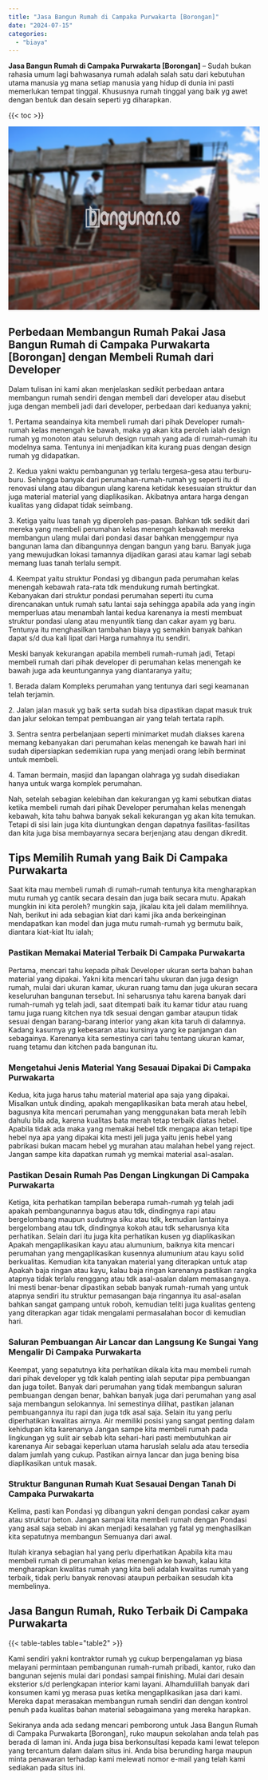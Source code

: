 ```yaml
---
title: "Jasa Bangun Rumah di Campaka Purwakarta [Borongan]"
date: "2024-07-15"
categories: 
  - "biaya"
---
```


**Jasa Bangun Rumah di Campaka Purwakarta \[Borongan\]** – Sudah bukan rahasia umum lagi bahwasanya rumah adalah salah satu dari kebutuhan utama manusia yg mana setiap manusia yang hidup di dunia ini pasti memerlukan tempat tinggal. Khususnya rumah tinggal yang baik yg awet dengan bentuk dan desain seperti yg diharapkan.

{{< toc >}}

![Jasa Bangun Rumah di Campaka Purwakarta [Borongan]](/images/borong-bangunan-37.png)

## Perbedaan Membangun Rumah Pakai Jasa Bangun Rumah di Campaka Purwakarta \[Borongan\] dengan Membeli Rumah dari Developer

Dalam tulisan ini kami akan menjelaskan sedikit perbedaan antara membangun rumah sendiri dengan membeli dari developer atau disebut juga dengan membeli jadi dari developer, perbedaan dari keduanya yakni;

1\. Pertama seandainya kita membeli rumah dari pihak Developer rumah-rumah kelas menengah ke bawah, maka yg akan kita peroleh ialah design rumah yg monoton atau seluruh design rumah yang ada di rumah-rumah itu modelnya sama. Tentunya ini menjadikan kita kurang puas dengan design rumah yg didapatkan.

2\. Kedua yakni waktu pembangunan yg terlalu tergesa-gesa atau terburu-buru. Sehingga banyak dari perumahan-rumah-rumah yg seperti itu di renovasi ulang atau dibangun ulang karena ketidak kesesuaian struktur dan juga material material yang diaplikasikan. Akibatnya antara harga dengan kualitas yang didapat tidak seimbang.

3\. Ketiga yaitu luas tanah yg diperoleh pas-pasan. Bahkan tdk sedikit dari mereka yang membeli perumahan kelas menengah kebawah mereka membangun ulang mulai dari pondasi dasar bahkan menggempur nya bangunan lama dan dibangunnya dengan bangun yang baru. Banyak juga yang mewujudkan lokasi tamannya dijadikan garasi atau kamar lagi sebab memang luas tanah terlalu sempit.

4\. Keempat yaitu struktur Pondasi yg dibangun pada perumahan kelas menengah kebawah rata-rata tdk mendukung rumah bertingkat. Kebanyakan dari struktur pondasi perumahan seperti itu cuma direncanakan untuk rumah satu lantai saja sehingga apabila ada yang ingin memperluas atau menambah lantai kedua karenanya ia mesti membuat struktur pondasi ulang atau menyuntik tiang dan cakar ayam yg baru. Tentunya itu menghasilkan tambahan biaya yg semakin banyak bahkan dapat s/d dua kali lipat dari Harga rumahnya itu sendiri.

Meski banyak kekurangan apabila membeli rumah-rumah jadi, Tetapi membeli rumah dari pihak developer di perumahan kelas menengah ke bawah juga ada keuntungannya yang diantaranya yaitu;

1\. Berada dalam Kompleks perumahan yang tentunya dari segi keamanan telah terjamin.

2\. Jalan jalan masuk yg baik serta sudah bisa dipastikan dapat masuk truk dan jalur selokan tempat pembuangan air yang telah tertata rapih.

3\. Sentra sentra perbelanjaan seperti minimarket mudah diakses karena memang kebanyakan dari perumahan kelas menengah ke bawah hari ini sudah dipersiapkan sedemikian rupa yang menjadi orang lebih berminat untuk membeli.

4\. Taman bermain, masjid dan lapangan olahraga yg sudah disediakan hanya untuk warga komplek perumahan.

Nah, setelah sebagian kelebihan dan kekurangan yg kami sebutkan diatas ketika membeli rumah dari pihak Developer perumahan kelas menengah kebawah, kita tahu bahwa banyak sekali kekurangan yg akan kita temukan. Tetapi di sisi lain juga kita diuntungkan dengan dapatnya fasilitas-fasilitas dan kita juga bisa membayarnya secara berjenjang atau dengan dikredit.

## Tips Memilih Rumah yang Baik Di Campaka Purwakarta

Saat kita mau membeli rumah di rumah-rumah tentunya kita mengharapkan mutu rumah yg cantik secara desain dan juga baik secara mutu. Apakah mungkin ini kita peroleh? mungkin saja, jikalau kita jeli dalam memilihnya. Nah, berikut ini ada sebagian kiat dari kami jika anda berkeinginan mendapatkan kan model dan juga mutu rumah-rumah yg bermutu baik, diantara kiat-kiat Itu ialah;

### Pastikan Memakai Material Terbaik Di Campaka Purwakarta

Pertama, mencari tahu kepada pihak Developer ukuran serta bahan bahan material yang dipakai. Yakni kita mencari tahu ukuran dan juga design rumah, mulai dari ukuran kamar, ukuran ruang tamu dan juga ukuran secara keseluruhan bangunan tersebut. Ini seharusnya tahu karena banyak dari rumah-rumah yg telah jadi, saat ditempati baik itu kamar tidur atau ruang tamu juga ruang kitchen nya tdk sesuai dengan gambar ataupun tidak sesuai dengan barang-barang interior yang akan kita taruh di dalamnya. Kadang kasurnya yg kebesaran atau kursinya yang ke panjangan dan sebagainya. Karenanya kita semestinya cari tahu tentang ukuran kamar, ruang tetamu dan kitchen pada bangunan itu.

### Mengetahui Jenis Material Yang Sesauai Dipakai Di Campaka Purwakarta

Kedua, kita juga harus tahu material material apa saja yang dipakai. Misalkan untuk dinding, apakah mengaplikasikan bata merah atau hebel, bagusnya kita mencari perumahan yang menggunakan bata merah lebih dahulu bila ada, karena kualitas bata merah tetap terbaik diatas hebel. Apabila tidak ada maka yang memakai hebel tdk mengapa akan tetapi tipe hebel nya apa yang dipakai kita mesti jeli juga yaitu jenis hebel yang pabrikasi bukan macam hebel yg murahan atau malahan hebel yang reject. Jangan sampe kita dapatkan rumah yg memkai material asal-asalan.

### Pastikan Desain Rumah Pas Dengan Lingkungan Di Campaka Purwakarta

Ketiga, kita perhatikan tampilan beberapa rumah-rumah yg telah jadi apakah pembangunannya bagus atau tdk, dindingnya rapi atau bergelombang maupun sudutnya siku atau tdk, kemudian lantainya bergelombang atau tdk, dindingnya kokoh atau tdk seharusnya kita perhatikan. Selain dari itu juga kita perhatikan kusen yg diaplikasikan Apakah mengaplikasikan kayu atau alumunium, baiknya kita mencari perumahan yang mengaplikasikan kusennya alumunium atau kayu solid berkualitas. Kemudian kita tanyakan material yang diterapkan untuk atap Apakah baja ringan atau kayu, kalau baja ringan karenanya pastikan rangka atapnya tidak terlalu renggang atau tdk asal-asalan dalam memasangnya. Ini mesti benar-benar dipastikan sebab banyak rumah-rumah yang untuk atapnya sendiri itu struktur pemasangan baja ringannya itu asal-asalan bahkan sangat gampang untuk roboh, kemudian teliti juga kualitas genteng yang diterapkan agar tidak mengalami permasalahan bocor di kemudian hari.

### Saluran Pembuangan Air Lancar dan Langsung Ke Sungai Yang Mengalir Di Campaka Purwakarta

Keempat, yang sepatutnya kita perhatikan dikala kita mau membeli rumah dari pihak developer yg tdk kalah penting ialah seputar pipa pembuangan dan juga toilet. Banyak dari perumahan yang tidak membangun saluran pembuangan dengan benar, bahkan banyak juga dari perumahan yang asal saja membangun selokannya. Ini semestinya dilihat, pastikan jalanan pembuangannya itu rapi dan juga tdk asal saja. Selain itu yang perlu diperhatikan kwalitas airnya. Air memiliki posisi yang sangat penting dalam kehidupan kita karenanya Jangan sampe kita membeli rumah pada lingkungan yg sulit air sebab kita sehari-hari pasti membutuhkan air karenanya Air sebagai keperluan utama haruslah selalu ada atau tersedia dalam jumlah yang cukup. Pastikan airnya lancar dan juga bening bisa diaplikasikan untuk masak.

### Struktur Bangunan Rumah Kuat Sesauai Dengan Tanah Di Campaka Purwakarta

Kelima, pasti kan Pondasi yg dibangun yakni dengan pondasi cakar ayam atau struktur beton. Jangan sampai kita membeli rumah dengan Pondasi yang asal saja sebab ini akan menjadi kesalahan yg fatal yg menghasilkan kita sepatutnya membangun Semuanya dari awal.

Itulah kiranya sebagian hal yang perlu diperhatikan Apabila kita mau membeli rumah di perumahan kelas menengah ke bawah, kalau kita mengharapkan kwalitas rumah yang kita beli adalah kwalitas rumah yang terbaik, tidak perlu banyak renovasi ataupun perbaikan sesudah kita membelinya.

## Jasa Bangun Rumah, Ruko Terbaik Di Campaka Purwakarta

{{< table-tables table="table2" >}}

Kami sendiri yakni kontraktor rumah yg cukup berpengalaman yg biasa melayani permintaan pembangunan rumah-rumah pribadi, kantor, ruko dan bangunan sejenis mulai dari pondasi sampai finishing. Mulai dari desain eksterior s/d perlengkapan interior kami layani. Alhamdulillah banyak dari konsumen kami yg merasa puas ketika mengaplikasikan jasa dari kami. Mereka dapat merasakan membangun rumah sendiri dan dengan kontrol penuh pada kualitas bahan material sebagaimana yang mereka harapkan.

Sekiranya anda ada sedang mencari pemborong untuk Jasa Bangun Rumah di Campaka Purwakarta \[Borongan\], ruko maupun sekolahan anda telah pas berada di laman ini. Anda juga bisa berkonsultasi kepada kami lewat telepon yang tercantum dalam dalam situs ini. Anda bisa berunding harga maupun minta penawaran terhadap kami melewati nomor e-mail yang telah kami sediakan pada situs ini.
